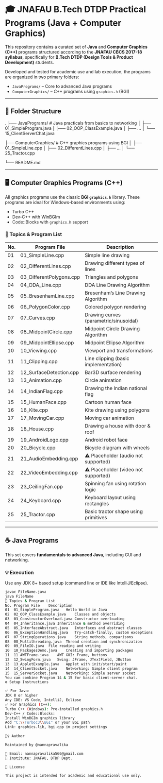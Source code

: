 # 🎓 JNAFAU B.Tech DTDP Practical Programs (Java + Computer Graphics)

This repository contains a curated set of **Java** and **Computer Graphics (C++)** programs structured according to the **JNAFAU CBCS 2017-18 syllabus**, specifically for **B.Tech DTDP (Design Tools & Product Development)** students.

Developed and tested for academic use and lab execution, the programs are organized in two primary folders:

- `JavaPrograms/` – Core to advanced Java programs
- `ComputerGraphics/` – C++ programs using `graphics.h` (BGI)

---

## 📁 Folder Structure

.
├── JavaPrograms/ # Java practicals from basics to networking
│ ├── 01_SimpleProgram.java
│ ├── 02_OOP_ClassExample.java
│ ├── ...
│ └── 15_ClientServerChat.java

├── ComputerGraphics/ # C++ graphics programs using BGI
│ ├── 01_SimpleLine.cpp
│ ├── 02_DifferentLines.cpp
│ ├── ...
│ └── 25_Tractor.cpp

└── README.md


---

## 🖥️ Computer Graphics Programs (C++)

All graphics programs use the classic **BGI `graphics.h`** library. These programs are ideal for Windows-based environments using:

- Turbo C++
- Dev-C++ with WinBGIm
- Code::Blocks with `graphics.h` support

### 🔹 Topics & Program List

| No. | Program File               | Description                                |
|-----|----------------------------|--------------------------------------------|
| 01  | 01_SimpleLine.cpp          | Simple line drawing                        |
| 02  | 02_DifferentLines.cpp      | Drawing different types of lines           |
| 03  | 03_DifferentPolygons.cpp   | Triangles and polygons                     |
| 04  | 04_DDA_Line.cpp            | DDA Line Drawing Algorithm                 |
| 05  | 05_BresenhamLine.cpp       | Bresenham’s Line Drawing Algorithm         |
| 06  | 06_PolygonColor.cpp        | Colored polygon rendering                  |
| 07  | 07_Curves.cpp              | Drawing curves (parametric/sinusoidal)     |
| 08  | 08_MidpointCircle.cpp      | Midpoint Circle Drawing Algorithm          |
| 09  | 09_MidpointEllipse.cpp     | Midpoint Ellipse Algorithm                 |
| 10  | 10_Viewing.cpp             | Viewport and transformations               |
| 11  | 11_Clipping.cpp            | Line clipping (basic implementation)       |
| 12  | 12_SurfaceDetection.cpp    | Bar3D surface rendering                    |
| 13  | 13_Animation.cpp           | Circle animation                           |
| 14  | 14_IndianFlag.cpp          | Drawing the Indian national flag          |
| 15  | 15_HumanFace.cpp           | Cartoon human face                         |
| 16  | 16_Kite.cpp                | Kite drawing using polygons                |
| 17  | 17_MovingCar.cpp           | Moving car animation                       |
| 18  | 18_House.cpp               | Drawing a house with door & roof           |
| 19  | 19_AndroidLogo.cpp         | Android robot face                         |
| 20  | 20_Bicycle.cpp             | Bicycle diagram with wheels                |
| 21  | 21_AudioEmbedding.cpp      | ⚠️ Placeholder (audio not supported)        |
| 22  | 22_VideoEmbedding.cpp      | ⚠️ Placeholder (video not supported)        |
| 23  | 23_CeilingFan.cpp          | Spinning fan using rotation logic          |
| 24  | 24_Keyboard.cpp            | Keyboard layout using rectangles           |
| 25  | 25_Tractor.cpp             | Basic tractor shape using primitives       |

---

## ☕ Java Programs

This set covers **fundamentals to advanced Java**, including GUI and networking.

### 💡 Execution
Use any JDK 8+ based setup (command line or IDE like IntelliJ/Eclipse).

```bash
javac FileName.java
java FileName
🔹 Topics & Program List
No.	Program File	Description
01	01_SimpleProgram.java	Hello World in Java
02	02_OOP_ClassExample.java	Classes and objects
03	03_ConstructorOverload.java	Constructor overloading
04	04_Inheritance.java	Inheritance & method overriding
05	05_InterfaceAbstract.java	Interfaces and abstract classes
06	06_ExceptionHandling.java	Try-catch-finally, custom exceptions
07	07_StringOperations.java	String methods, comparisons
08	08_Multithreading.java	Thread creation and synchronization
09	09_FileIO.java	File reading and writing
10	10_PackagesDemo.java	Creating and importing packages
11	11_AWTFrame.java	AWT GUI: Frame, buttons
12	12_SwingForm.java	Swing: JFrame, JTextField, JButton
13	13_AppletExample.java	Applet with init/start/paint
14	14_ClientSocket.java	Networking: Simple client program
15	15_ServerSocket.java	Networking: Simple server socket
You can combine Program 14 & 15 for basic client-server chat.
⚙️ Setup Instructions

✅ For Java:
JDK 8 or higher
Any IDE: VS Code, IntelliJ, Eclipse
✅ For Graphics (C++):
Turbo C++ (Windows): Pre-installed graphics.h
Dev-C++ / Code::Blocks:
Install WinBGIm graphics library
Add "C:\\Turboc3\\BGI" or your BGI path
Link: graphics.lib, bgi.cpp in project settings
 
🙋‍♀️ Author

Maintained by @nannapravalika

📧 Email: nannapravalika566@gmail.com
📍 Institute: JNAFAU, DTDP Dept.

💫 License

This project is intended for academic and educational use only.
